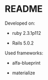 # README

Developed on:

* ruby 2.3.1p112

* Rails 5.0.2

Used frameworks:

* alfa-blueprint

* materialize